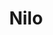 ---
title: Nilo
date: 
draft: false

# descripcion
description : Aro de plata pasante

materials: Plata 925

color: Plateado

dimensions: 0,8cm x 1cm

code: 01-20-0423

type: "Aros"

categories: []

# Images
# first image will be shown in the product page
images:
  # - image: "images/path_to_image"
  # La ubicacion de las imagenes es imagenes/Aros/Aros.Solo Plata/01-20-0423-nilo
  - image: "./images/aros/solo_plata/01-20-0423-ovalos-chatos_a.JPG"
  - image: "./images/aros/solo_plata/01-20-0423-ovalos-chatos_b.JPG"
---